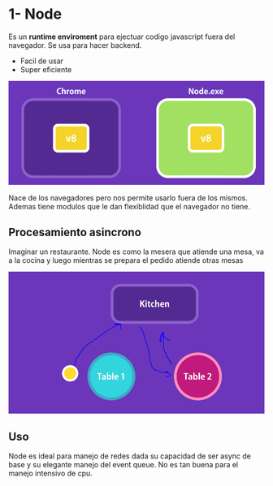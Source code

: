 # 1- Node

Es un **runtime enviroment** para ejectuar codigo javascript fuera del navegador. Se usa para hacer backend.

* Facil de usar
* Super eficiente

![](../../.gitbook/assets/imagen%20%28126%29.png)

Nace de los navegadores pero nos permite usarlo fuera de los mismos. Ademas tiene modulos que le dan flexiblidad que el navegador no tiene.

## Procesamiento asincrono

Imaginar un restaurante. Node es como la mesera que atiende una mesa, va a la cocina y luego mientras se prepara el pedido atiende otras mesas

![](../../.gitbook/assets/imagen%20%28122%29.png)

## Uso

Node es ideal para manejo de redes dada su capacidad de ser async de base y su elegante manejo del event queue. No es tan buena para el manejo intensivo de cpu.



